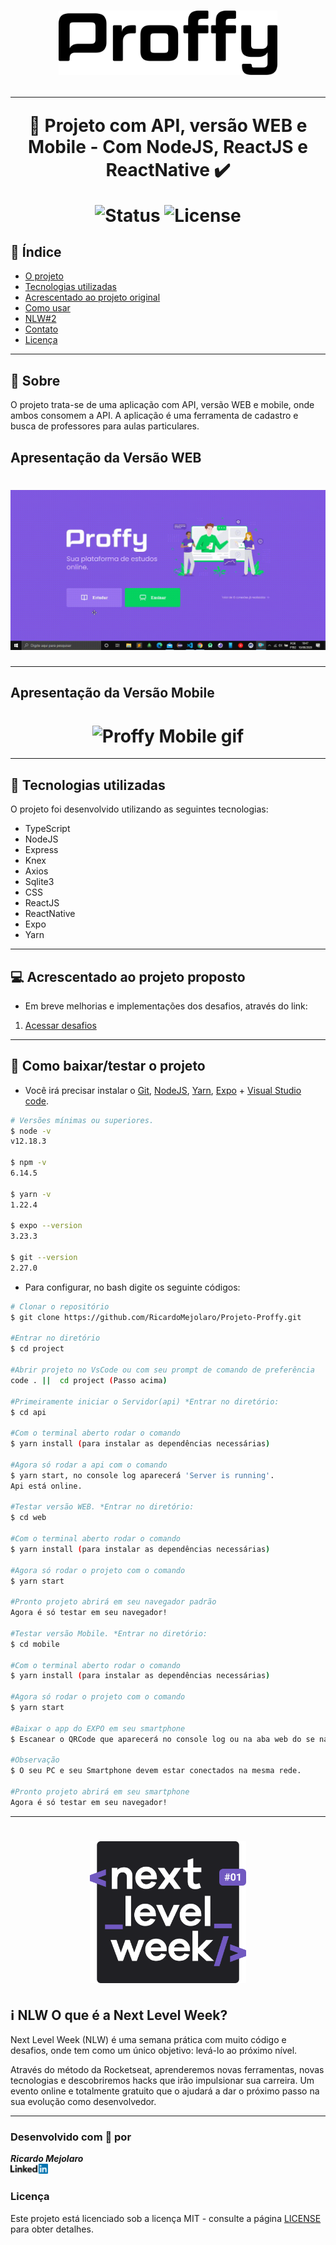 <h1 align=center>
<img src="web/src/assets/logo.svg" alt="Logo proffy" width="350px">

---

🚀 Projeto com API, versão WEB e Mobile - Com NodeJS, ReactJS e ReactNative ✔️ <br>

<img src="https://camo.githubusercontent.com/a45bd10a7ea5a30b5665d9869b0ce1324fa90350/68747470733a2f2f696d672e736869656c64732e696f2f62616467652f7374617475732d6163746976652d737563636573732e737667" alt="Status" data-canonical-src="https://img.shields.io/badge/status-active-success.svg" style="max-width:100%;">
<img src="https://camo.githubusercontent.com/890acbdcb87868b382af9a4b1fac507b9659d9bf/68747470733a2f2f696d672e736869656c64732e696f2f62616467652f6c6963656e73652d4d49542d626c75652e737667" alt="License" data-canonical-src="https://img.shields.io/badge/license-MIT-blue.svg" style="max-width:100%;">
</h1>

## 📑️ Índice

- [O projeto](#📝️-Sobre)
- [Tecnologias utilizadas](#🚀️-Tecnologias-utilizadas)
- [Acrescentado ao projeto original](#💻️-Acrescentado-ao-projeto-original)
- [Como usar](#💾️-Como-baixar/testar-o-projeto)
- [NLW#2](#ℹ️-NLW-O-que-é-a-Next-Level-Week?)
- [Contato](#-Desenvolvido-com-💙️-por)
- [Licença](#-Licença)

---

## 📝️ Sobre

O projeto trata-se de uma aplicação com API, versão WEB e mobile, onde ambos consomem a API.
A aplicação é uma ferramenta de cadastro e busca de professores para aulas particulares.

## Apresentação da Versão WEB

<h1>
<img src="web/src/assets/proffy-versao-web.gif" alt="Proffy WEB gif">
</h1>

---

## Apresentação da Versão Mobile

<h1 align=center>
<img src="web/src/assets/proffy-versao-mobile.gif" alt="Proffy Mobile gif">
</h1>

---

## 🚀️ Tecnologias utilizadas

O projeto foi desenvolvido utilizando as seguintes tecnologias:

- TypeScript
- NodeJS
- Express
- Knex
- Axios
- Sqlite3
- CSS
- ReactJS
- ReactNative
- Expo
- Yarn

---

## 💻️ Acrescentado ao projeto proposto

- Em breve melhorias e implementações dos desafios, através do link:

<ol>
  <li>
    <a href="https://www.notion.so/Vers-o-2-0-Proffy-eefca1b981694cd0a895613bc6235970">Acessar desafios</a>
  </li>
</ol>

---

## 💾️ Como baixar/testar o projeto

- Você irá precisar instalar o [Git](https://git-scm.com/), [NodeJS](https://nodejs.org/pt-br/download/), [Yarn](https://classic.yarnpkg.com/pt-BR/docs/install/#alternatives-stable), [Expo](https://docs.expo.io/get-started/installation/) + [Visual Studio code](https://code.visualstudio.com/).

```bash
# Versões mínimas ou superiores.
$ node -v
v12.18.3

$ npm -v
6.14.5

$ yarn -v
1.22.4

$ expo --version
3.23.3

$ git --version
2.27.0
```

- Para configurar, no bash digite os seguinte códigos:

```bash
# Clonar o repositório
$ git clone https://github.com/RicardoMejolaro/Projeto-Proffy.git

#Entrar no diretório
$ cd project

#Abrir projeto no VsCode ou com seu prompt de comando de preferência
code . ||  cd project (Passo acima) 

#Primeiramente iniciar o Servidor(api) *Entrar no diretório:
$ cd api

#Com o terminal aberto rodar o comando
$ yarn install (para instalar as dependências necessárias)

#Agora só rodar a api com o comando
$ yarn start, no console log aparecerá 'Server is running'.
Api está online.

#Testar versão WEB. *Entrar no diretório:
$ cd web

#Com o terminal aberto rodar o comando
$ yarn install (para instalar as dependências necessárias)

#Agora só rodar o projeto com o comando
$ yarn start

#Pronto projeto abrirá em seu navegador padrão
Agora é só testar em seu navegador!

#Testar versão Mobile. *Entrar no diretório:
$ cd mobile

#Com o terminal aberto rodar o comando
$ yarn install (para instalar as dependências necessárias)

#Agora só rodar o projeto com o comando
$ yarn start

#Baixar o app do EXPO em seu smartphone
$ Escanear o QRCode que aparecerá no console log ou na aba web do se navegador.

#Observação
$ O seu PC e seu Smartphone devem estar conectados na mesma rede.

#Pronto projeto abrirá em seu smartphone
Agora é só testar em seu navegador!

```
---

<h1 align=center>
<img src="web/src/assets/logo-nlw.svg" alt="Logo NLW" width="250px">

## ℹ️ NLW O que é a Next Level Week?
Next Level Week (NLW) é uma semana prática com muito código e desafios, onde tem como um único objetivo: levá-lo ao próximo nível.

Através do método da Rocketseat, aprenderemos novas ferramentas, novas tecnologias e descobriremos hacks que irão impulsionar sua carreira. Um evento online e totalmente gratuito que o ajudará a dar o próximo passo na sua evolução como desenvolvedor.

---

### Desenvolvido com 💙️ por

***Ricardo Mejolaro*** 
<br/> 
<a href="https://www.linkedin.com/in/ricardo-mejolaro/">
<img src="web/src/assets/linkedin.png">
</a>

### Licença

Este projeto está licenciado sob a licença MIT - consulte a página [LICENSE](https://opensource.org/licenses/MIT) para obter detalhes.
